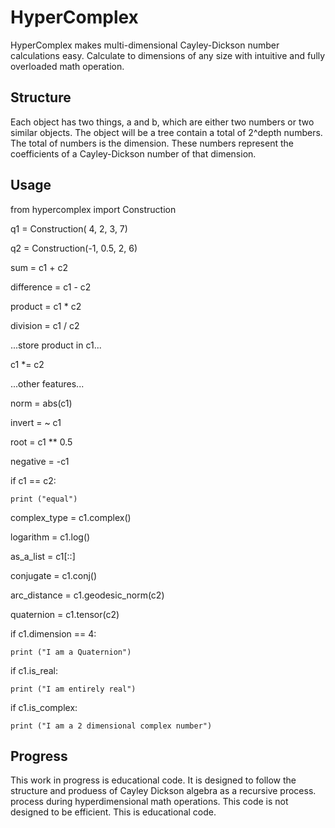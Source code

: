 # HyperComplex

HyperComplex makes multi-dimensional Cayley-Dickson number calculations easy.
Calculate to dimensions of any size with intuitive and fully overloaded math
operation.

Structure
---------

Each object has two things, a and b, which are either two numbers or two
similar objects. The object will be a tree contain a total of 2^depth numbers.
The total of numbers is the dimension. These numbers represent the coefficients
of a Cayley-Dickson number of that dimension.

Usage
-----

from hypercomplex import Construction

q1 = Construction( 4, 2, 3, 7)

q2 = Construction(-1, 0.5, 2, 6)

sum = c1 + c2

difference = c1 - c2

product = c1 * c2

division = c1 / c2

...store product in c1...

c1 *= c2

...other features...

norm = abs(c1)

invert = ~ c1

root = c1 ** 0.5

negative = -c1

if c1 == c2:

    print ("equal")

complex_type = c1.complex()

logarithm = c1.log()

as_a_list = c1[::]

conjugate = c1.conj()

arc_distance = c1.geodesic_norm(c2)

quaternion = c1.tensor(c2)

if c1.dimension == 4:

    print ("I am a Quaternion")

if c1.is_real:

    print ("I am entirely real")

if c1.is_complex:

    print ("I am a 2 dimensional complex number")

Progress
--------

This work in progress is educational code. It is designed to follow the
structure and produess of Cayley Dickson algebra as a recursive process.
process during hyperdimensional math operations. This code is not designed 
to be efficient. This is educational code.
